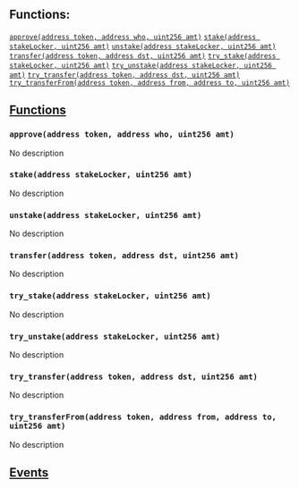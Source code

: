 

## Functions:
[`approve(address token, address who, uint256 amt)`](#Staker-approve-address-address-uint256-)
[`stake(address stakeLocker, uint256 amt)`](#Staker-stake-address-uint256-)
[`unstake(address stakeLocker, uint256 amt)`](#Staker-unstake-address-uint256-)
[`transfer(address token, address dst, uint256 amt)`](#Staker-transfer-address-address-uint256-)
[`try_stake(address stakeLocker, uint256 amt)`](#Staker-try_stake-address-uint256-)
[`try_unstake(address stakeLocker, uint256 amt)`](#Staker-try_unstake-address-uint256-)
[`try_transfer(address token, address dst, uint256 amt)`](#Staker-try_transfer-address-address-uint256-)
[`try_transferFrom(address token, address from, address to, uint256 amt)`](#Staker-try_transferFrom-address-address-address-uint256-)


## <u>Functions</u>

### `approve(address token, address who, uint256 amt)`
No description

### `stake(address stakeLocker, uint256 amt)`
No description

### `unstake(address stakeLocker, uint256 amt)`
No description

### `transfer(address token, address dst, uint256 amt)`
No description

### `try_stake(address stakeLocker, uint256 amt)`
No description

### `try_unstake(address stakeLocker, uint256 amt)`
No description

### `try_transfer(address token, address dst, uint256 amt)`
No description

### `try_transferFrom(address token, address from, address to, uint256 amt)`
No description

## <u>Events</u>
